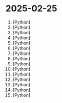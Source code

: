 # 2025-02-25

1. [](https://github.comundefined "Linux, Jenkins, AWS, SRE, Prometheus, Docker, Python, Ansible, Git, Kubernetes, Terraform, OpenStack, SQL, NoSQL, Azure, GCP, DNS, Elastic, Network, Virtualization. DevOps Interview Questions") [Python]
2. [](https://github.comundefined "Chat with your database or your datalake (SQL, CSV, parquet). PandasAI makes data analysis conversational using LLMs and RAG.") [Python]
3. [](https://github.comundefined "Make websites accessible for AI agents") [Python]
4. [](https://github.comundefined "🌟 The Multi-Agent Framework: First AI Software Company, Towards Natural Language Programming") [Python]
5. [](https://github.comundefined "Collection of awesome LLM apps with AI Agents and RAG using OpenAI, Anthropic, Gemini and opensource models.") [Python]
6. [](https://github.comundefined "Get your documents ready for gen AI") [Python]
7. [](https://github.comundefined "Main Sigma Rule Repository") [Python]
8. [](https://github.comundefined "🚀 Efficient implementations of state-of-the-art linear attention models in Torch and Triton") [Python]
9. [](https://github.comundefined "The Open edX LMS & Studio, powering education sites around the world!") [Python]
10. [](https://github.comundefined "LlamaIndex is the leading framework for building LLM-powered agents over your data.") [Python]
11. [](https://github.comundefined "SGLang is a fast serving framework for large language models and vision language models.") [Python]
12. [](https://github.comundefined "A high-throughput and memory-efficient inference and serving engine for LLMs") [Python]
13. [](https://github.comundefined "Fast and memory-efficient exact attention") [Python]
14. [](https://github.comundefined "Muon optimizer: +>30% sample efficiency with <3% wallclock overhead") [Python]
15. [](https://github.comundefined "Most Reliable AI Agent Framework") [Python]
